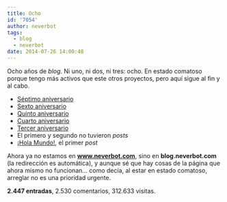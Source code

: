 ```yaml
---
title: Ocho
id: '7054'
author: neverbot
tags:
  - blog
  - neverbot
date: 2014-07-26 14:00:48
---
```


Ocho años de _blog_. Ni uno, ni dos, ni tres: ocho. En estado comatoso porque tengo más activos que este otros proyectos, pero aquí sigue al fin y al cabo.

*   [Séptimo aniversario](https://neverbot.com/archivo/blog/septimo-aniversario/)
*   [Sexto aniversario](https://neverbot.com/archivo/blog/sexto-aniversario/)
*   [Quinto aniversario](https://neverbot.com/archivo/mundo-real%e2%84%a2/%c2%a1quinto-aniversario/)
*   [Cuarto aniversario](https://neverbot.com/archivo/blog/cuarto-aniversario-de-neverbot-com/)
*   [Tercer aniversario](https://neverbot.com/archivo/blog/tercer-aniversario-del-blog/)
*   El primero y segundo no tuvieron _posts_
*   [¡Hola Mundo!](https://neverbot.com/archivo/blog/hello-world/), el primer _post_

Ahora ya no estamos en **www.neverbot.com**, sino en **blog.neverbot.com** (la redirección es automática), y aunque sé que hay cosas de la página que ahora mismo no funcionan... como decía, al estar en estado comatoso, arreglar no es una prioridad urgente.

**2.447 entradas**, 2.530 comentarios, 312.633 visitas.